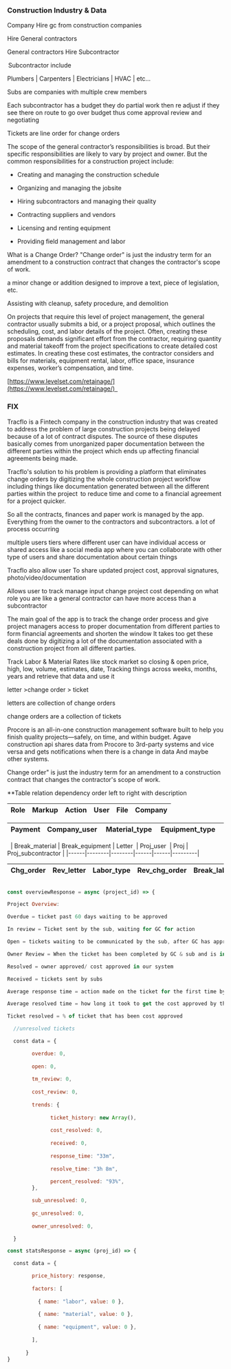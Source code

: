 





### Construction Industry & Data 

Company Hire gc from construction companies 

Hire General contractors 

General contractors Hire Subcontractor 

 Subcontractor include  

Plumbers | Carpenters | Electricians | HVAC | etc… 

Subs are companies with multiple crew members  

Each subcontractor has a budget they do partial work then re adjust if they see there on route to go over budget thus come approval review and negotiating  

Tickets are line order for change orders  

The scope of the general contractor’s responsibilities is broad. But their specific responsibilities are likely to vary by project and owner. But the common responsibilities for a construction project include: 

-   Creating and managing the construction schedule 
    
-   Organizing and managing the jobsite 
    
-   Hiring subcontractors and managing their quality 
    
-   Contracting suppliers and vendors 
    
-   Licensing and renting equipment 
    
-   Providing field management and labor 
    

What is a Change Order? "Change order" is just the industry term for an amendment to a construction contract that changes the contractor's scope of work.  

a minor change or addition designed to improve a text, piece of legislation, etc. 

Assisting with cleanup, safety procedure, and demolition 

On projects that require this level of project management, the general contractor usually submits a bid, or a project proposal, which outlines the scheduling, cost, and labor details of the project. Often, creating these proposals demands significant effort from the contractor, requiring quantity and material takeoff from the project specifications to create detailed cost estimates. In creating these cost estimates, the contractor considers and bills for materials, equipment rental, labor, office space, insurance expenses, worker’s compensation, and time. 

[https://www.levelset.com/retainage/](https://www.levelset.com/retainage/)  

### FIX 

Tracflo is a Fintech company in the construction industry that was created to address the problem of large construction projects being delayed because of a lot of contract disputes. The source of these disputes basically comes from unorganized paper documentation between the different parties within the project which ends up affecting financial agreements being made. 

Tracflo's solution to his problem is providing a platform that eliminates change orders by digitizing the whole construction project workflow including things like documentation generated between all the different  parties within the project  to reduce time and come to a financial agreement for a project quicker. 

So all the contracts, finances and paper work is managed by the app. Everything from the owner to the contractors and subcontractors. a lot of process occurring 

  multiple users tiers where different user can have individual access or shared access like a social media app where you can collaborate with other type of users and share documentation about certain things 

Tracflo also allow user To share updated project cost, approval signatures, photo/video/documentation 

Allows user to track manage input change project cost depending on what role you are like a general contractor can have more access than a subcontractor  

The main goal of the app is to track the change order process and give project managers access to proper documentation from different parties to form financial agreements and shorten the window It takes too get these deals done by digitizing a lot of the documentation associated with a construction project from all different parties. 

Track Labor & Material Rates like stock market so closing & open price, high, low, volume, estimates, date, Tracking things across weeks, months, years and retrieve that data and use it 

letter >change order > ticket 

letters are collection of change orders 

change orders are a collection of tickets 

Procore is an all-in-one construction management software built to help you finish quality projects—safely, on time, and within budget. Agave construction api shares data from Procore to 3rd-party systems and vice versa and gets notifications when there is a change in data And maybe other systems. 

Change order" is just the industry term for an amendment to a construction contract that changes the contractor's scope of work. 

**Table relation dependency order left to right with description  

| Role | Markup | Action | User | File | Company |
|------|--------|--------|------|------|---------|

| Payment | Company_user  | Material_type  | Equipment_type  | Project | Contact  |
|------|--------|--------|------|------|---------|
 
| Break_material | Break_equipment | Letter  | Proj_user  | Proj | Proj_subcontractor |
|------|--------|--------|------|------|---------|


| Chg_order | Rev_letter | Labor_type | Rev_chg_order | Break_labor | Rev_tick | history |
|--------------|------------|------------|------------------|-------------|------------|---------|



```javascript

const overviewResponse = async (project_id) => { 

Project Overview: 

Overdue = ticket past 60 days waiting to be approved 

In review = Ticket sent by the sub, waiting for GC for action 

Open = tickets waiting to be communicated by the sub, after GC has approved the T&M 

Owner Review = When the ticket has been completed by GC & sub and is in owners court to approve it tickets in a month 

Resolved = owner approved/ cost approved in our system 

Received = tickets sent by subs 

Average response time = action made on the ticket for the first time by GC 

Average resolved time = how long it took to get the cost approved by the GC 

Ticket resolved = % of ticket that has been cost approved 

  //unresolved tickets 

  const data = { 

	    overdue: 0, 
	
	    open: 0, 
	
	    tm_review: 0, 
	
	    cost_review: 0, 
	
	    trends: { 
	
		      ticket_history: new Array(), 
		
		      cost_resolved: 0, 
		
		      received: 0, 
		
		      response_time: "33m", 
		
		      resolve_time: "3h 8m", 
		
		      percent_resolved: "93%", 
	    }, 

	    sub_unresolved: 0, 
	
	    gc_unresolved: 0, 
	
	    owner_unresolved: 0, 

  } 

const statsResponse = async (proj_id) => { 

  const data = { 

	    price_history: response, 
	
	    factors: [ 
	
	      { name: "labor", value: 0 }, 
	
	      { name: "material", value: 0 }, 
	
	      { name: "equipment", value: 0 }, 
	
	    ], 
	    
	  }
}
```
